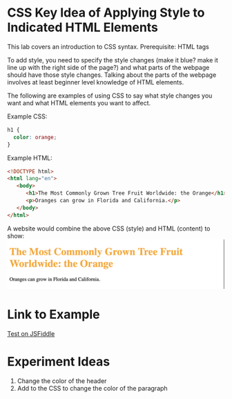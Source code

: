 # CSS Key Idea of Applying Style to Indicated HTML Elements

This lab covers an introduction to CSS syntax. 
Prerequisite: HTML tags

To add style, you need to specify the style changes (make it blue? make it line up with the right side of the page?) and what parts of the webpage should have those style changes. Talking about the parts of the webpage involves at least beginner level knowledge of HTML elements. 

The following are examples of using CSS to say what style changes you want and what HTML elements you want to affect. 

Example CSS:
```css
h1 {
  color: orange;
}
``` 

Example HTML:
```html
<!DOCTYPE html>
<html lang="en">
   <body>
      <h1>The Most Commonly Grown Tree Fruit Worldwide: the Orange</h1>
      <p>Oranges can grow in Florida and California.</p>
   </body>
</html>
```

A website would combine the above CSS (style) and HTML (content) to show:  
![HTML/CSS example of changing font color](./img/02-example_with_oranges.png)

# Link to Example

[Test on JSFiddle](https://jsfiddle.net/k_staple/thg8n3o6/12/)



# Experiment Ideas
1. Change the color of the header
2. Add to the CSS to change the color of the paragraph
